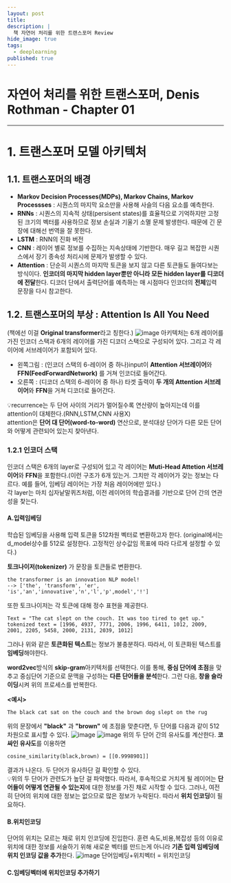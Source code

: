 ```yaml
---
layout: post
title: 
description: |
  책 자연어 처리를 위한 트랜스포머 Review
hide_image: true
tags:
  - deeplearning
published: true
---
```


# 자연어 처리를 위한 트랜스포머, Denis Rothman - Chapter 01
* * *

# 1. 트랜스포머 모델 아키텍처

## 1.1. 트랜스포머의 배경
* **Markov Decision Processes(MDPs), Markov Chains, Markov Processses** : 시퀀스의 마지막 요소만을 사용해 사슬의 다음 요소를 예측한다.
* **RNNs** : 시퀀스의 지속적 상태(persisent states)를 효율적으로 기억하지만 고정된 크기의 벡터를 사용하므로 정보 손실과 기울기 소멸 문제 발생한다.
때문에 긴 문장에 대해선 번역을 잘 못한다. 
* **LSTM** : RNN의 진화 버전
* **CNN** : 레이어 별로 정보를 수집하는 지속상태에 기반한다.  매우 길고 복잡한 시퀀스에서 장기 종속성 처리시에 문제가 발생할 수 있다.
* **Attention** : 단순히 시퀀스의 마지막 토큰을 보지 않고 다른 토큰들도 들여다보는 방식이다. **인코더의 마지막 hidden layer뿐만 아니라 모든 
hidden layer를 디코더에 전달**한다. 디코더 단에서 출력단어를 예측하는 매 시점마다 인코더의 **전체**입력 문장을 다시 참고한다.

## 1.2. 트랜스포머의 부상 : Attention Is All You Need
(책에선 이걸 **Original transformer**라고 칭한다.)
![image](https://user-images.githubusercontent.com/69246778/161892838-94e1e8eb-6893-45b7-b8bf-f8044d69b6cb.png)
아키텍처는 6개 레이어를 가진 인코더 스택과 6개의 레이어를 가진 디코더 스택으로 구성되어 있다. 그리고 각 레이어에 서브레이어가 포함되어 있다.
* 왼쪽그림 : (인코더 스택의 6-레이어 중 하나)input이 **Attention 서브레이어**와 **FFN(FeedForwardNetwork)** 를 거쳐 인코더로 들어간다.
* 오른쪽 : (디코더 스택의 6-레이어 중 하나) 타겟 출력이 **두 개의 Attention 서브레이어**와 **FFN**을 거쳐 디코더로 들어간다. 
   
💡recurrence는 두 단어 사이의 거리가 멀어질수록 연산량이 높아지는데 이를 attention이 대체한다.(RNN,LSTM,CNN 사용X)   
attention은 **단어 대 단어(word-to-word)** 연산으로, 분석대상 단어가 다른 모든 단어와 어떻게 관련되어 있는지 찾아낸다.
   
### 1.2.1 인코더 스택
인코더 스택은 6개의 layer로 구성되어 있고 각 레이어는 **Muti-Head Attetion 서브레이어**와 **FFN**을 포함한다.(이런 구조가 6개 있는거. 그치만
각 레이어가 갖는 정보는 다르다. 예를 들어, 임베딩 레이어는 가장 처음 레이어에만 있다.)   
각 layer는 마치 십자낱말퀴즈처럼, 이전 레이어의 학습결과를 기반으로 단어 간의 연관성을 찾는다. 
#### A.입력임베딩
학습된 임베딩을 사용해 입력 토큰을 512차원 벡터로 변환하고자 한다. (original에서는 d_model상수를 512로 설정한다. 고정적인 상수값임
목표에 따라 다르게 설정할 수 있다.)   
   
**토크나이저(tokenizer)** 가 문장을 토큰들로 변환한다.
```
the transformer is an innovation NLP model!
--> ['the', 'transform', 'er', 'is','an','innovative','n','l','p',model','!']
```
   
또한 토크나이저는 각 토큰에 대해 정수 표현을 제공한다. 
```
Text = "The cat slept on the couch. It was too tired to get up."
tokenized text = [1996, 4937, 7771, 2006, 1996, 6411, 1012, 2009, 2001, 2205, 5458, 2000, 2131, 2039, 1012]
```
그러나 위와 같은 **토큰화된 텍스트**는 정보가 불충분하다. 따라서, 이 토큰화된 텍스트를 **임베딩**해야한다.
      
**word2vec**방식의 **skip-gram**아키텍처를 선택한다. 이를 통해, **중심 단어에 초점**을 맞추고 중심단어 기준으로 문맥을 구성하는 
**다른 단어들을 분석**한다. 그런 다음, **창을 슬라이딩**시켜 위의 프로세스를 반복한다. 
   
**<예시>**
```
The black cat sat on the couch and the brown dog slept on the rug
```
위의 문장에서 **"black"** 과 **"brown"** 에 초점을 맞춘다면, 두 단어를 다음과 같이 512차원으로 표시할 수 있다. 
![image](https://user-images.githubusercontent.com/69246778/161905747-1585e77f-4940-4f41-b03e-c65541d988f9.png)
![image](https://user-images.githubusercontent.com/69246778/161905763-3e947c9e-d830-49e0-8fef-7d07e166a9db.png)
위의 두 단어 간의 유사도를 계산한다. **코싸인 유사도**를 이용하면

```
cosine_similarity(black,brown) = [[0.9998901]]
```
결과가 나온다. 두 단어가 유사하단 걸 확인할 수 있다.     
💡위의 두 단어가 관련도가 높단 걸 파악했다. 따라서, 후속적으로 거치게 될 레이어는 **단어들이 어떻게 연관될 수 있는지**에 대한 
정보를 가진 채로 시작할 수 있다. 그러나, 여전히 단어의 위치에 대한 정보는 없으므로 많은 정보가 누락된다. 따라서 **위치 인코딩**이
필요하다.

#### B.위치인코딩
단어의 위치는 모르는 채로 위치 인코딩에 진입한다. 훈련 속도,비용,복잡성 등의 이유로 위치에 대한 정보를 서술하기 위해 
새로운 벡터를 만드는게 아니라 **기존 입력 임베딩에 위치 인코딩 값을 추가**한다.
![image](https://user-images.githubusercontent.com/69246778/162098807-cad980c9-b374-4769-94cb-a6fb95849245.png)
단어임베딩+위치벡터 = 위치인코딩

#### C.임베딩벡터에 위치인코딩 추가하기







